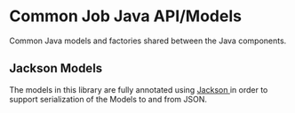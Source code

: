# Common Job Java API/Models

Common Java models and factories shared between the Java components. 

## Jackson Models

The models in this library are fully annotated using [Jackson ](https://github.com/FasterXML/jackson) in order to support serialization of the Models to and from JSON. 